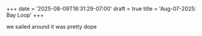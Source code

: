 +++
date = '2025-08-09T18:31:29-07:00'
draft = true
title = 'Aug-07-2025: Bay Loop'
+++


we sailed around it was pretty dope 
